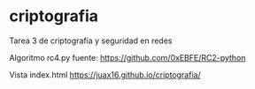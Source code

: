 # criptografia
Tarea 3 de criptografía y seguridad en redes

Algoritmo rc4.py
fuente: https://github.com/0xEBFE/RC2-python

Vista index.html
https://juax16.github.io/criptografia/
